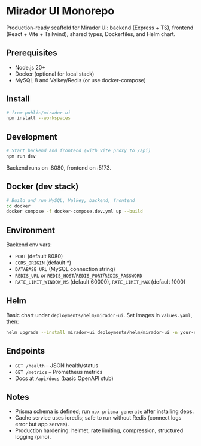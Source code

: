 # Mirador UI Monorepo

Production-ready scaffold for Mirador UI: backend (Express + TS), frontend (React + Vite + Tailwind), shared types, Dockerfiles, and Helm chart.

## Prerequisites
- Node.js 20+
- Docker (optional for local stack)
- MySQL 8 and Valkey/Redis (or use docker-compose)

## Install
```sh
# from public/mirador-ui
npm install --workspaces
```

## Development
```sh
# Start backend and frontend (with Vite proxy to /api)
npm run dev
```
Backend runs on :8080, frontend on :5173.

## Docker (dev stack)
```sh
# Build and run MySQL, Valkey, backend, frontend
cd docker
docker compose -f docker-compose.dev.yml up --build
```

## Environment
Backend env vars:
- `PORT` (default 8080)
- `CORS_ORIGIN` (default *)
- `DATABASE_URL` (MySQL connection string)
- `REDIS_URL` or `REDIS_HOST`/`REDIS_PORT`/`REDIS_PASSWORD`
- `RATE_LIMIT_WINDOW_MS` (default 60000), `RATE_LIMIT_MAX` (default 1000)

## Helm
Basic chart under `deployments/helm/mirador-ui`. Set images in `values.yaml`, then:
```sh
helm upgrade --install mirador-ui deployments/helm/mirador-ui -n your-namespace
```

## Endpoints
- `GET /health` – JSON health/status
- `GET /metrics` – Prometheus metrics
- Docs at `/api/docs` (basic OpenAPI stub)

## Notes
- Prisma schema is defined; run `npx prisma generate` after installing deps.
- Cache service uses ioredis; safe to run without Redis (connect logs error but app serves).
- Production hardening: helmet, rate limiting, compression, structured logging (pino).
